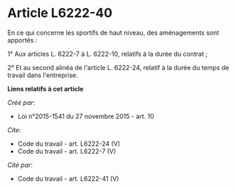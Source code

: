 # Article L6222-40

En ce qui concerne les sportifs de haut niveau, des aménagements sont apportés : 

1° Aux articles L. 6222-7 à L. 6222-10, relatifs à la durée du contrat ; 

2° Et au second alinéa de l'article L. 6222-24, relatif à la durée du temps de travail dans l'entreprise.

**Liens relatifs à cet article**

_Créé par_:

  - Loi n°2015-1541 du 27 novembre 2015 - art. 10

_Cite_:

  - Code du travail - art. L6222-24 (V)
  - Code du travail - art. L6222-7 (V)

_Cité par_:

  - Code du travail - art. L6222-41 (V)
